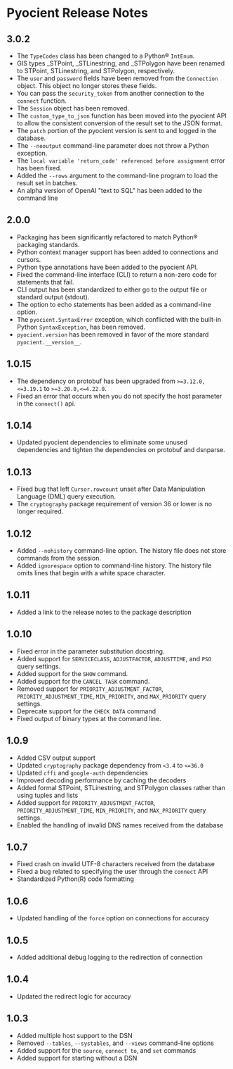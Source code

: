 # Pyocient Release Notes

## 3.0.2

- The `TypeCodes` class has been changed to a Python® `IntEnum`.
- GIS types  _STPoint, _STLinestring, and _STPolygon have been renamed to STPoint, STLinestring, and STPolygon, respectively.
- The `user` and `password` fields have been removed from the `Connection` object. This object no longer stores these fields.
- You can pass the `security_token` from another connection to the `connect` function.
- The `Session` object has been removed.
- The `custom_type_to_json` function has been moved into the pyocient API to allow the consistent conversion of the result set to the JSON format.
- The `patch` portion of the pyocient version is sent to and logged in the database.
- The `--nooutput` command-line parameter does not throw a Python exception.
- The `local variable 'return_code' referenced before assignment` error has been fixed.
- Added the `--rows` argument to the command-line program to load the result set in batches.
- An alpha version of OpenAI "text to SQL" has been added to the command line


## 2.0.0

- Packaging has been significantly refactored to match Python® packaging standards. 
- Python context manager support has been added to connections and cursors.
- Python type annotations have been added to the pyocient API.
- Fixed the command-line interface (CLI) to return a non-zero code for statements that fail.
- CLI output has been standardized to either go to the output file or standard output (stdout).
- The option to echo statements has been added as a command-line option.
- The `pyocient.SyntaxError` exception, which conflicted with the built-in Python `SyntaxException`, has been removed.
- `pyocient.version` has been removed in favor of the more standard `pyocient.__version__`.

## 1.0.15

- The dependency on protobuf has been upgraded from `>=3.12.0,<=3.19.1` to `>=3.20.0,<=4.22.0`.
- Fixed an error that occurs when you do not specify the host parameter in the `connect()` api.
## 1.0.14
- Updated pyocient dependencies to eliminate some unused dependencies and tighten
  the dependencies on protobuf and dsnparse.

## 1.0.13
- Fixed bug that left `Cursor.rowcount` unset after Data Manipulation Language (DML) query execution.
- The `cryptography` package requirement of version 36 or lower is no longer required.

## 1.0.12
- Added `--nohistory` command-line option. The history file does not store commands from the session.
- Added `ignorespace` option to command-line history. The history file omits lines that begin with a white space character.

## 1.0.11
- Added a link to the release notes to the package description

## 1.0.10

- Fixed error in the parameter substitution docstring.
- Added support for `SERVICECLASS`, `ADJUSTFACTOR`, `ADJUSTTIME`, and `PSO` query settings.
- Added support for the `SHOW` command.
- Added support for the `CANCEL TASK` command.
- Removed support for `PRIORITY_ADJUSTMENT_FACTOR`, `PRIORITY_ADJUSTMENT_TIME`, `MIN_PRIORITY`, and `MAX_PRIORITY` query settings.
- Deprecate support for the `CHECK DATA` command
- Fixed output of binary types at the command line.

## 1.0.9

- Added CSV output support
- Updated `cryptography` package dependency from `<3.4` to `<=36.0`
- Updated `cffi` and `google-auth` dependencies
- Improved decoding performance by caching the decoders
- Added formal STPoint, STLinestring, and STPolygon classes rather than using tuples and lists
- Added support for `PRIORITY_ADJUSTMENT_FACTOR`, `PRIORITY_ADJUSTMENT_TIME`, `MIN_PRIORITY`, and `MAX_PRIORITY` query settings.
- Enabled the handling of invalid DNS names received from the database


## 1.0.7

- Fixed crash on invalid UTF-8 characters received from the database
- Fixed a bug related to specifying the user through the `connect` API
- Standardized Python(R) code formatting

## 1.0.6

- Updated handling of the `force` option on connections for accuracy

## 1.0.5

- Added additional debug logging to the redirection of connection 

## 1.0.4

- Updated the redirect logic for accuracy

## 1.0.3

- Added multiple host support to the DSN
- Removed `--tables`, `--systables`, and `--views` command-line options
- Added support for the `source`, `connect to`, and `set` commands
- Added support for starting without a DSN
